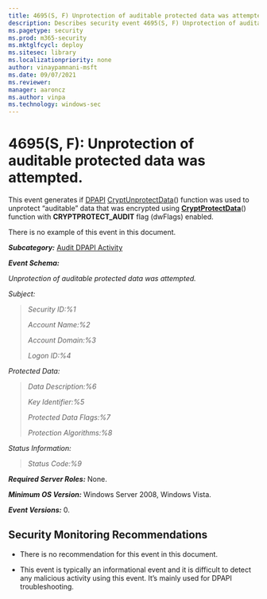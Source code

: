 ```yaml
---
title: 4695(S, F) Unprotection of auditable protected data was attempted. (Windows 10)
description: Describes security event 4695(S, F) Unprotection of auditable protected data was attempted.
ms.pagetype: security
ms.prod: m365-security
ms.mktglfcycl: deploy
ms.sitesec: library
ms.localizationpriority: none
author: vinaypamnani-msft
ms.date: 09/07/2021
ms.reviewer: 
manager: aaroncz
ms.author: vinpa
ms.technology: windows-sec
---
```


# 4695(S, F): Unprotection of auditable protected data was attempted.


This event generates if [DPAPI](/previous-versions/ms995355(v=msdn.10)) [CryptUnprotectData](/windows/win32/api/dpapi/nf-dpapi-cryptunprotectdata)() function was used to unprotect “auditable” data that was encrypted using [**CryptProtectData**](/windows/win32/api/dpapi/nf-dpapi-cryptprotectdata)() function with **CRYPTPROTECT\_AUDIT** flag (dwFlags) enabled.

There is no example of this event in this document.

***Subcategory:***&nbsp;[Audit DPAPI Activity](audit-dpapi-activity.md)

***Event Schema:***

*Unprotection of auditable protected data was attempted.*

*Subject:*

> *Security ID:%1*
>
> *Account Name:%2*
>
> *Account Domain:%3*
>
> *Logon ID:%4*

*Protected Data:*

> *Data Description:%6*
>
> *Key Identifier:%5*
>
> *Protected Data Flags:%7*
>
> *Protection Algorithms:%8*

*Status Information:*

> *Status Code:%9*

***Required Server Roles:*** None.

***Minimum OS Version:*** Windows Server 2008, Windows Vista.

***Event Versions:*** 0.

## Security Monitoring Recommendations

-   There is no recommendation for this event in this document.

-   This event is typically an informational event and it is difficult to detect any malicious activity using this event. It’s mainly used for DPAPI troubleshooting.